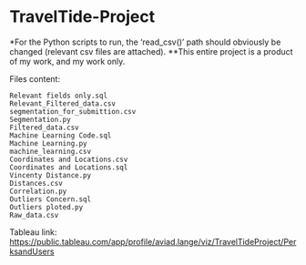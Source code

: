 # TravelTide-Project

*For the Python scripts to run, the ‘read_csv()’ path should obviously be changed (relevant csv files 	are attached).
**This entire project is a product of my work, and my work only.

Files content:
	
	Relevant fields only.sql
	Relevant_Filtered_data.csv
	segmentation_for_submittion.csv
	Segmentation.py
	Filtered_data.csv
	Machine Learning Code.sql
	Machine Learning.py
	machine_learning.csv
	Coordinates and Locations.csv
	Coordinates and Locations.sql
	Vincenty Distance.py
	Distances.csv
	Correlation.py
	Outliers Concern.sql
	Outliers ploted.py
	Raw_data.csv

 Tableau link:
 https://public.tableau.com/app/profile/aviad.lange/viz/TravelTideProject/PerksandUsers
